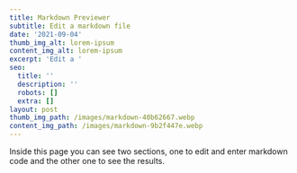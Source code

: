 ```yaml
---
title: Markdown Previewer
subtitle: Edit a markdown file
date: '2021-09-04'
thumb_img_alt: lorem-ipsum
content_img_alt: lorem-ipsum
excerpt: 'Edit a '
seo:
  title: ''
  description: ''
  robots: []
  extra: []
layout: post
thumb_img_path: /images/markdown-40b62667.webp
content_img_path: /images/markdown-9b2f447e.webp
---
```

Inside this page you can see two sections, one to edit and enter markdown code and the other one to see the results.
